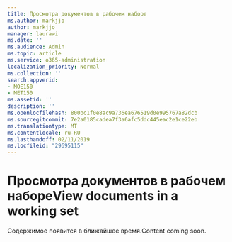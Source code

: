 ```yaml
---
title: Просмотра документов в рабочем наборе
ms.author: markjjo
author: markjjo
manager: laurawi
ms.date: ''
ms.audience: Admin
ms.topic: article
ms.service: o365-administration
localization_priority: Normal
ms.collection: ''
search.appverid:
- MOE150
- MET150
ms.assetid: ''
description: ''
ms.openlocfilehash: 800bc1f0e8ac9a736ea676519d0e995767a82dcb
ms.sourcegitcommit: 7e2a0185cadea7f3a6afc5ddc445eac2e1ce22eb
ms.translationtype: MT
ms.contentlocale: ru-RU
ms.lasthandoff: 02/11/2019
ms.locfileid: "29695115"
---
```

# <a name="view-documents-in-a-working-set"></a><span data-ttu-id="7cba5-102">Просмотра документов в рабочем наборе</span><span class="sxs-lookup"><span data-stu-id="7cba5-102">View documents in a working set</span></span>

<span data-ttu-id="7cba5-103">Содержимое появится в ближайшее время.</span><span class="sxs-lookup"><span data-stu-id="7cba5-103">Content coming soon.</span></span>